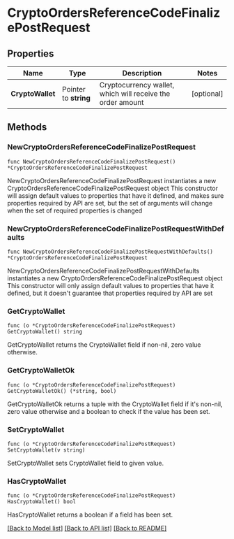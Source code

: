 # CryptoOrdersReferenceCodeFinalizePostRequest

## Properties

Name | Type | Description | Notes
------------ | ------------- | ------------- | -------------
**CryptoWallet** | Pointer to **string** | Cryptocurrency wallet, which will receive the order amount | [optional] 

## Methods

### NewCryptoOrdersReferenceCodeFinalizePostRequest

`func NewCryptoOrdersReferenceCodeFinalizePostRequest() *CryptoOrdersReferenceCodeFinalizePostRequest`

NewCryptoOrdersReferenceCodeFinalizePostRequest instantiates a new CryptoOrdersReferenceCodeFinalizePostRequest object
This constructor will assign default values to properties that have it defined,
and makes sure properties required by API are set, but the set of arguments
will change when the set of required properties is changed

### NewCryptoOrdersReferenceCodeFinalizePostRequestWithDefaults

`func NewCryptoOrdersReferenceCodeFinalizePostRequestWithDefaults() *CryptoOrdersReferenceCodeFinalizePostRequest`

NewCryptoOrdersReferenceCodeFinalizePostRequestWithDefaults instantiates a new CryptoOrdersReferenceCodeFinalizePostRequest object
This constructor will only assign default values to properties that have it defined,
but it doesn't guarantee that properties required by API are set

### GetCryptoWallet

`func (o *CryptoOrdersReferenceCodeFinalizePostRequest) GetCryptoWallet() string`

GetCryptoWallet returns the CryptoWallet field if non-nil, zero value otherwise.

### GetCryptoWalletOk

`func (o *CryptoOrdersReferenceCodeFinalizePostRequest) GetCryptoWalletOk() (*string, bool)`

GetCryptoWalletOk returns a tuple with the CryptoWallet field if it's non-nil, zero value otherwise
and a boolean to check if the value has been set.

### SetCryptoWallet

`func (o *CryptoOrdersReferenceCodeFinalizePostRequest) SetCryptoWallet(v string)`

SetCryptoWallet sets CryptoWallet field to given value.

### HasCryptoWallet

`func (o *CryptoOrdersReferenceCodeFinalizePostRequest) HasCryptoWallet() bool`

HasCryptoWallet returns a boolean if a field has been set.


[[Back to Model list]](../README.md#documentation-for-models) [[Back to API list]](../README.md#documentation-for-api-endpoints) [[Back to README]](../README.md)


